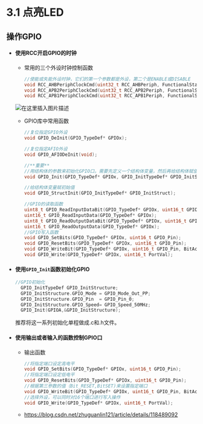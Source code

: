 # 3.1 点亮LED

## 操作GPIO

- #### 使用RCC开启GPIO的时钟

  - 常用的三个外设时钟控制函数

    ``` c
    //使能或失能外设时钟，它们的第一个参数都是外设，第二个是ENABLE或DISABLE
    void RCC_AHBPeriphClockCmd(uint32_t RCC_AHBPeriph, FunctionalState NewState);
    void RCC_APB2PeriphClockCmd(uint32_t RCC_APB2Periph, FunctionalState NewState);
    void RCC_APB1PeriphClockCmd(uint32_t RCC_APB1Periph, FunctionalState NewState);
    ```

  ![在这里插入图片描述](https://img-blog.csdnimg.cn/43cb1c646885446d87df005f697d12cb.png?x-oss-process=image/watermark,type_ZHJvaWRzYW5zZmFsbGJhY2s,shadow_50,text_Q1NETiBAVGRPZkdpcmw=,size_20,color_FFFFFF,t_70,g_se,x_16)

  - GPIO库中常用函数

    ``` c
    //复位指定GPIO外设
    void GPIO_DeInit(GPIO_TypeDef* GPIOx);
    
    //复位指定AFIO外设
    void GPIO_AFIODeInit(void);
    
    //**重要** 
    //用结构体的参数来初始化GPIO口。需要先定义一个结构体变量，然后再给结构体赋值，最后调用这个函数
    void GPIO_Init(GPIO_TypeDef* GPIOx, GPIO_InitTypeDef* GPIO_InitStruct);
    
    //给结构体变量赋初始值
    void GPIO_StructInit(GPIO_InitTypeDef* GPIO_InitStruct);
    
    //GPIO的读取函数
    uint8_t GPIO_ReadInputDataBit(GPIO_TypeDef* GPIOx, uint16_t GPIO_Pin);
    uint16_t GPIO_ReadInputData(GPIO_TypeDef* GPIOx);
    uint8_t GPIO_ReadOutputDataBit(GPIO_TypeDef* GPIOx, uint16_t GPIO_Pin);
    uint16_t GPIO_ReadOutputData(GPIO_TypeDef* GPIOx);
    //GPIO写入函数 
    void GPIO_SetBits(GPIO_TypeDef* GPIOx, uint16_t GPIO_Pin);
    void GPIO_ResetBits(GPIO_TypeDef* GPIOx, uint16_t GPIO_Pin);
    void GPIO_WriteBit(GPIO_TypeDef* GPIOx, uint16_t GPIO_Pin, BitAction BitVal);
    void GPIO_Write(GPIO_TypeDef* GPIOx, uint16_t PortVal);
    ```

    

- #### 使用`GPIO_Init`函数初始化GPIO

  ``` c
  //GPIO初始化
  	GPIO_InitTypeDef GPIO_InitStructure;
  	GPIO_InitStructure.GPIO_Mode = GPIO_Mode_Out_PP;
  	GPIO_InitStructure.GPIO_Pin  = GPIO_Pin_0;
  	GPIO_InitStructure.GPIO_Speed= GPIO_Speed_50MHz;
  	GPIO_Init(GPIOA,&GPIO_InitStructure);
  ```

  推荐将这一系列初始化单程做成.c和.h文件。

- #### 使用输出或者输入的函数控制GPIO口

  - 输出函数

    ``` c
    //将指定端口设定高电平
    void GPIO_SetBits(GPIO_TypeDef* GPIOx, uint16_t GPIO_Pin);
    //将指定端口设定低电平
    void GPIO_ResetBits(GPIO_TypeDef* GPIOx, uint16_t GPIO_Pin);
    //根据第三参数的值（Bit_RESET,BitSET)来设置指定端口
    void GPIO_WriteBit(GPIO_TypeDef* GPIOx, uint16_t GPIO_Pin, BitAction BitVal);
    //选择外设，可以同时对16个端口进行写入操作
    void GPIO_Write(GPIO_TypeDef* GPIOx, uint16_t PortVal);
    ```

  - https://blog.csdn.net/zhuguanlin121/article/details/118489092

